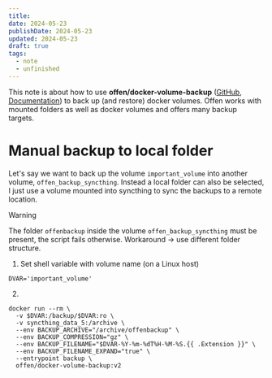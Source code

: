 ```yaml
---
title: 
date: 2024-05-23
publishDate: 2024-05-23
updated: 2024-05-23
draft: true
tags:
  - note
  - unfinished
---
```

 
This note is about how to use **offen/docker-volume-backup** ([GitHub](https://github.com/offen/docker-volume-backup), [Documentation](https://offen.github.io/docker-volume-backup/)) to back up (and restore) docker volumes. Offen works with mounted folders as well as docker volumes and offers many backup targets.

# Manual backup to local folder

Let's say we want to back up the volume `important_volume` into another volume, `offen_backup_syncthing`. Instead a local folder can also be selected, I just use a volume mounted into syncthing to sync the backups to a remote location.

> [!warning]
> The folder `offenbackup` inside the volume `offen_backup_syncthing` must be present, the script fails otherwise. Workaround -> use different folder structure.

1. Set shell variable with volume name (on a Linux host)

```
DVAR='important_volume'
```

2. 

```
docker run --rm \
  -v $DVAR:/backup/$DVAR:ro \
  -v syncthing_data_5:/archive \
  --env BACKUP_ARCHIVE="/archive/offenbackup" \
  --env BACKUP_COMPRESSION="gz" \
  --env BACKUP_FILENAME="$DVAR-%Y-%m-%dT%H-%M-%S.{{ .Extension }}" \
  --env BACKUP_FILENAME_EXPAND="true" \
  --entrypoint backup \
  offen/docker-volume-backup:v2
```